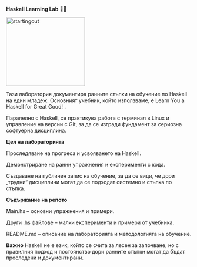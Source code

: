 **Haskell Learning Lab** 🐍✨

<img width="214" height="187" alt="startingout" src="https://github.com/user-attachments/assets/dfe5238e-12b6-484f-8fb3-2dc292c6e192" />


Тази лаборатория документира ранните стъпки на обучение по Haskell на един младеж. Основният учебник, който използваме, е Learn You a Haskell for Great Good!
.

Паралелно с Haskell, се практикува работа с терминал в Linux и управление на версии с Git, за да се изгради фундамент за сериозна софтуерна дисциплина.

**Цел на лабораторията**

Проследяване на прогреса и усвояването на Haskell.

Демонстриране на ранни упражнения и експерименти с кода.

Създаване на публичен запис на обучение, за да се види, че дори „трудни“ дисциплини могат да се подходат системно и стъпка по стъпка.

**Съдържание на репото**

Main.hs – основни упражнения и примери.

Други .hs файлове – малки експерименти и примери от учебника.

README.md – описание на лабораторията и методологията на обучение.

**Важно**
Haskell не е език, който се счита за лесен за започване, но с правилния подход и постоянство дори ранните стъпки могат да бъдат проследени и документирани.
